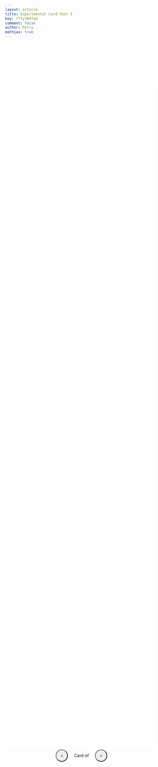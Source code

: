 ```yaml
---
layout: article
title: Experimental Card Test 3
key: fffy384fad
comment: false
author: Perry
mathjax: true
---
```

<!--https://codepen.io/jrjones34/pen/NEemmW-->

<body>
  <div>
    <div class="bg-full-screen">
      <figure class="figure-centered">
        <img id="fullScreenImg" class="img-fullscreen" src="" />
      </figure>
    </div>
    <div class="flash-card-container">
      <div class="flash-card-view" id="cardViewer">
        <div class="flash-card">
          <!-- Flash Card Front -->
          <div class="flash-card-front">
            <div class="grid-container full-height justify-center align-center text-only">
              <div class="grid-item">
                <h2 id="frontCopy" class="text-center"></h2>
              </div>
            </div>
          </div>
          <!-- End Flash Card Front -->

  <!-- Flash Card Back -->
  <div class="flash-card-back">
            <div class="grid-container full-height justify-center align-center media-and-text">
              <div class="grid-item">
                <video id="backVideo" class="img-responsive hide" src="" controls></video>
                <img id="backImage" class="img-responsive hide" src="" />
              </div>
              <div class="grid-item">
                <h2 id="backCopy" class="text-center"></h2>
              </div>
            </div>
          </div>
          <!-- End Flash Card Back -->
        </div>
      </div>
      <div class="grid-container justify-center flash-card-nav">
        <div class="spacer"></div>
        <div class="flash-card-nav">
          <button class="btn-circle" id="previousCard" onclick="previousCard();">&lt;</button>
          <span class="ml-1 mr-1">Card
            <span id="currentPosition"></span>
            of
            <span id="cardCount"></span>
          </span>
          <button class="btn-circle" id="nextCard" onclick="nextCard();">&gt;</button>
        </div>
        <div class="flash-card-options" style="visibility: hidden;">
          <input type="checkbox" id="cardBacksFirst" value="on" onclick="setInitialCardPosition();">
          <label for="cardBacksFirst">Show answers first</label>
        </div>
      </div>
    </div>
  </div>
</body>

<style>

/*body {
  height: auto;
  max-width: auto;
  margin: 0 auto;
  background-color: #e0e0e0;
} 
*/

.bg-full-screen {
  position: fixed;
  top: 0;
  left: 0;
  height: 0;
  width: 0;
  z-index: 1;
  background-color: #000;
  opacity: 0;
}

.bg-full-screen.show {
  opacity: 1;
  height: 100vh;
  width: 100vw;
  transition: opacity .25s ease-in-out;
}

.flash-card-container {
  position: absolute;
  top: 20rem; /* org - 2 | Test with this one*/
  left: 0;
  right: 0;
  bottom: 0;
}

.flash-card-view {
  position: relative;
  height: 60%;
  width: 50%; /* Changes size but not pos */
  margin: 0 auto;
  perspective: 1000px;
  transform: translateX(0);
  transition: all .25s ease;
}

.flash-card-view.flip .flash-card {
  transform: rotateX(180deg);
}

.flash-card-nav {
  grid-template-rows: auto auto;
  grid-row-gap: 2em;
}

.btn-circle {
  height: 40px;
  width: 40px;
  border-radius: 50%;
  outline: 0;
}

.flash-card {
  height: 100%;
  background-color: #fff;
  border-radius: 1rem;
  transition: 0.6s;
  transform-style: preserve-3d;
}

.flash-card-front, .flash-card-back {
  position: absolute;
  top: 0;
  left: 0;
  bottom: 0;
  right: 0;
  backface-visibility: hidden;
}

.flash-card-front {
  transform: rotateX(0deg);
}

.flash-card-back {
  transform: rotateX(180deg);
}

.flash-card-view.slide-left {
  transform: translateX(-110%);
  transition: all .25s ease;
}

.flash-card-view.slide-left-stop {
  transform: translateX(-5%);
  transition: all .05s ease;
}

.flash-card-view.slide-right {
  transform: translateX(110%);
  transition: all .25s ease;
}

.flash-card-view.slide-right-stop {
  transform: translateX(5%);
  transition: all .05s ease;
}

.grid-container {
  overflow-y: auto;
  display: grid;
  padding: 0 .5rem;
}

.grid-container.text-only {
  grid-template-columns: auto;
}

.spacer {
  display: none;
}

.img-responsive {
  width: 100%;
  height: auto;
}

.figure-centered {
  height: 100%;
  width: 100%;
}

.img-fullscreen {
  position: absolute;
  top: 50%;
  left: 50%;
  transform: translate(-50%, -50%);
}

.text-center {
  text-align: center;
}

.full-height {
  height: 100%;
}

.justify-center {
  justify-items: center;
}

.align-center {
  align-items: center;
}

.ml-1 {
  margin-left: 1rem;
}

.mr-1 {
  margin-right: 1rem;
}

.hide {
  display: none;
}

@media screen and (min-width: 901px) {
  .grid-container.media-and-text {
    grid-template-columns: 60% auto;
    grid-column-gap: 1.5rem;
  }
  
  .grid-container.flash-card-nav {
    grid-template-columns: 25% auto 25%;
  }
  
  .spacer {
    display: inline;
  }
}

@media (orientation: landscape) {
  .img-fullscreen {
    height: 100%;
    width: auto;
  }
}

@media (orientation: portrait) {
  .img-fullscreen {
    height: auto;
    width: 100%;
  }
}

.debug-red {
  border: 1px solid red;
}

.debug-green {
  border: 1px solid green;
}

.debug-blue {
  border: 1px solid blue;
}

</style>

 <script src="https://cdnjs.cloudflare.com/ajax/libs/react/16.8.6/umd/react.production.min.js"></script> 
  <script src="https://cdnjs.cloudflare.com/ajax/libs/react-dom/16.8.6/umd/react-dom.production.min.js"></script> 

<script>
 const deck = {
  "cards": [
    {
      "position": 1,
      "frontMedia": {
        "mimeType": null,
        "src": null
      },
      "frontCopy": "$$01$$ haha lol",
      "backMedia": {
        "mimeType": "image/jpeg",
        "src": ""
      },
      "backCopy": "The bilaterally symmetric sympathetic chain ganglia, also called the paravertebral ganglia, are located just ventral and lateral to the spinal cord. The chain extends from the upper neck down to the coccyx, forming the unpaired coccygeal ganglion"
    },
    {
      "position": 2,
      "frontMedia": {
        "mimeType": null,
        "src": null
      },
      "frontCopy": "$$10101203$$",
      "backMedia": {
        "mimeType": "image/jpeg",
        "src": "http://livingmetta.com/wp-content/uploads/2012/08/14%20Plow%20SM1-550x300.jpg"
      },
      "backCopy": "Supine position with head resting on pillow"
    }
  ]
};

window.onload = function() {
  hideNavButtonsForMobileOperatingSystems();
  showCard(0);
  var initialX = null;
  
  document.getElementsByClassName('flash-card')[0]
    .addEventListener('click', handleClick, false);
  document.getElementsByClassName('bg-full-screen')[0]
    .addEventListener('click', handleClick, false);
  document.getElementsByClassName('img-responsive')[0]
    .addEventListener('click', handleClick, false);
  
  var swipe = document.getElementById('cardViewer');
  swipe.addEventListener('touchstart', handleTouchStart, false);
  swipe.addEventListener('touchmove', handleTouchMove, false);
  swipe.addEventListener('touchend', handleTouchEnd, false);
}

document.body.onkeyup = function(e) {
  const spaceBar = 32;
  const leftArrow = 37;
  const rightArrow = 39;
  
  switch (e.keyCode) {
    case spaceBar:
      flipCard();
      break;
    case leftArrow:
      previousCard();
      break;
    case rightArrow:
      nextCard();
      break;
  }
}

function toggleFullscreen(event, el) {
  event.stopPropagation();
  
  if (el) {
    src = el.src;
    document.getElementById('fullScreenImg').src = src;
  } else {
    document.getElementById('fullScreenImg').src = '';
  }
  
  document.getElementsByClassName('bg-full-screen')[0].classList.toggle('show');
}
 
function flipCard() { document.getElementById('cardViewer').classList.toggle('flip');
}
 
function nextCard() {
MathJax.Hub.Typeset()
  const newIndex = parseInt(document.getElementById('currentPosition').textContent, 10);
  const cardCount = deck.cards.length;
  
  let transformClass = 'slide-right-stop';
  let transitionTime = 50;
  if (cardCount > newIndex) {
    transformClass = 'slide-right';
    transitionTime = 250;
  }
  
  document.getElementsByClassName('flash-card-view')[0].classList.add(transformClass);
  setTimeout(function(){
    if (cardCount > newIndex) showCard(newIndex);
    document.getElementsByClassName('flash-card-view')[0].classList.remove(transformClass);
  }, transitionTime);
}

function previousCard() {
MathJax.Hub.Typeset()
  const newIndex = parseInt(document.getElementById('currentPosition').textContent, 10) - 2;
  
  let transformClass = 'slide-left-stop';
  let transitionTime = 50;
  if (newIndex >= 0) {
    transformClass = 'slide-left';
    transitionTime = 250;
  }
  
  document.getElementsByClassName('flash-card-view')[0].classList.add(transformClass);
  setTimeout(function() {
    if (newIndex >= 0) showCard(newIndex);
    document.getElementsByClassName('flash-card-view')[0].classList.remove(transformClass);
  }, transitionTime);
}

function swipeNextCard() {
 MathJax.Hub.Typeset()
  const newIndex = parseInt(document.getElementById('currentPosition').textContent, 10);
  const cardCount = deck.cards.length;
  let transformClass = 'slide-left-stop';
  let transitionTime = 50;
  if (cardCount > newIndex) {
    transformClass = 'slide-left';
    transitionTime = 250;
  }
  
  let cardView = document.getElementById('cardViewer');
  
  cardView.style.transform = null;
  cardView.classList.add(transformClass);
  setTimeout(function() {
    if (cardCount > newIndex) showCard(newIndex);
    document.getElementsByClassName('flash-card-view')[0].classList.remove(transformClass);
  }, transitionTime);
}

function swipePreviousCard() {
MathJax.Hub.Typeset()
  const newIndex = parseInt(document.getElementById('currentPosition').textContent, 10) - 2;
  
  let transformClass = 'slide-right-stop';
  let transitionTime = 50;
  if (newIndex >= 0) {
    transformClass = 'slide-right';
    transitionTime = 250;
  }
  
  let cardView = document.getElementById('cardViewer');
  
  cardView.style.transform = null;
  cardView.classList.add(transformClass);
  setTimeout(function() {
    if (newIndex >= 0) showCard(newIndex);
    document.getElementsByClassName('flash-card-view')[0].classList.remove(transformClass);
  }, transitionTime);
}

function showCard(i) {
  setInitialCardPosition();
  const card = deck.cards[i];
  
  setFrontMedia(card.frontMedia);
  document.getElementById('frontCopy').innerHTML = card.frontCopy;
  
  setBackMedia(card.backMedia);
  document.getElementById('backCopy').innerHTML = card.backCopy;
  
  document.getElementById('currentPosition').innerHTML = i + 1;
  document.getElementById('cardCount').innerHTML = deck.cards.length;
}

function setFrontMedia(media) {
 
  if (media.src === null) return false;
  
  let mediaEl;
  if (media.mimeType.indexOf("video") >= 0) {
    mediaEl = document.getElementById('frontVideo');
    
    mediaEl.classList.remove('hide');
    document.getElementById('frontImage').classList.add('hide');
  } else {
    mediaEl = document.getElementById('frontImage');
    
    mediaEl.classList.remove('hide');
    document.getElementById('frontVideo').classList.add('hide');
  }
  
  mediaEl.src = media.src;
  mediaEl.type = media.mimeType;
}

function setBackMedia(media) {
  MathJax.Hub.Typeset()
  if (media.src === null) return false;
  
  let mediaEl;
  if (media.mimeType.indexOf("video") >= 0) {
    mediaEl = document.getElementById('backVideo');
    
    mediaEl.classList.remove('hide');
    document.getElementById('backImage').classList.add('hide');
  }  else {
    mediaEl = document.getElementById('backImage');
    
    mediaEl.classList.remove('hide');
    document.getElementById('backVideo').classList.add('hide');
  }
  
  mediaEl.src = media.src;
  mediaEl.type = media.mimeType;
}

function showCardBacksFirst() {
  return document.getElementById('cardBacksFirst').checked;
}

function setInitialCardPosition() {
  if (showCardBacksFirst()) {
    document.getElementById('cardViewer').classList.add('flip');
  } else {
    document.getElementById('cardViewer').classList.remove('flip');
  }
}

function handleTouchStart(e) {
  initialX = e.touches[0].clientX;
  e.preventDefault();
}

function handleTouchMove(e) {
  if (initialX === null) return;
  
  let currentX = e.changedTouches[0].clientX;
  let diffX = currentX - initialX;
  let card = document.getElementById('cardViewer');
  
  card.style.transform = 'translateX(' + diffX + 'px)';
  
  e.preventDefault();
}

function handleTouchEnd(e) {
  if (initialX === null) return;

  let currentX = e.changedTouches[0].clientX;
  
  let diffX = currentX - initialX;
  let card = document.getElementById('cardViewer');
  let cardWidth = card.offsetWidth;
  let percentMovedX = diffX / cardWidth;
  
  if (Math.abs(percentMovedX) >= 0.2) {
    // sliding horizontally
    if (percentMovedX >= 0.2) {
      // swiped left
      card.style.transform = null;
      swipePreviousCard();
      e.preventDefault();
    } else if (percentMovedX <= -0.2) {
      // swiped right
      card.style.transform = null;
      swipeNextCard();
      e.preventDefault();
    }
  } else if (Math.abs(diffX) <= 35) {
    if (e.target.classList.contains('img-responsive')) {
      toggleFullscreen(e, e.target);
    } else {
      flipCard();
    }
  }
  
  initialX = null;
}

function handleClick(e) {
  if (e.target.tagName.toLowerCase() === 'img') {
    toggleFullscreen(e, e.target);
  } else {
    flipCard();
  }
}

function isMobileOperatingSystem() {
  let userAgent = navigator.userAgent || navigator.vendor || window.opera;

  // Windows Phone must come first because its UA also contains "Android"
  // iOS detection from: http://stackoverflow.com/a/9039885/177710
  if (/windows phone/i.test(userAgent) ||
      /android/i.test(userAgent) ||
      /iPad|iPhone|iPod/.test(userAgent) && !window.MSStream)
  {
    return true;
  }

  return false;
}

function hideNavButtonsForMobileOperatingSystems() {
  if (isMobileOperatingSystem()) {
    document.querySelectorAll('.btn-circle').forEach(function(el) {
      el.style.display = 'none';
    });
    document.getElementById('previousCard').style.display = 'none';
    document.getElementById('nextCard').style.display = 'none';
  }
}
</script>

<!-- https://codepen.io/dylangggg/pen/YmGMew -->
<!-- https://codepen.io/matie/pen/bvRqLE -->

<!-- Look into this https://codepen.io/herros/pen/rPBvLQ-->

<!-- The different deck type of flash cards https://codepen.io/demelere/pen/jrZXVJ-->
<!-- Try to edit the style of this design to make it work on wrelks.com!-->